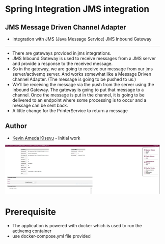 # Spring Integration JMS integration
## JMS Message Driven Channel Adapter


* Integration with JMS (Java Message Service) JMS Inbound Gateway
*******************************************************
* There are gateways provided in jms integrations.
* JMS Inbound Gateway is used to receive messages from a JMS server and provide a response to the received message.
* So in the gateway, we are going to receive our message from our jms server/activemq server. And works somewhat like a
  Message Driven channel Adapter. (The message is going to be pushed to us.)
* We'll be receiving the message via the push from the server using the Inbound Gateway. The gateway is going to put
  that message to a channel. Once the message is put in the channel, it is going to be delivered to an endpoint where some
  processing is to occur and a message can be sent back.
* A little change for the PrinterService to return a message

## Author

- [Kevin Ameda Kisevu](https://github.com/kisevu) - Initial work


![read messages off the queue with jms](https://github.com/kisevu/Spring-integration-/blob/jms-integrations/src/main/resources/static/reply-message-sent-to-reply-queue.JPG)
# Prerequisite
* The application is powered with docker which is used to run the activemq container
* use docker-compose.yml file provided
